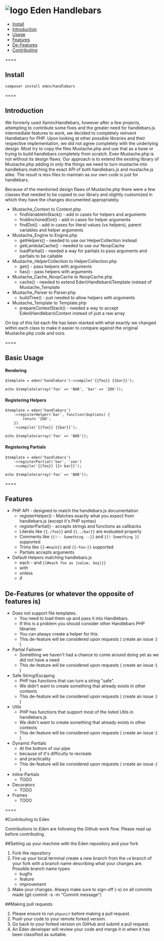 ![logo](http://eden.openovate.com/assets/images/cloud-social.png) Eden Handlebars
====

- [Install](#install)
- [Introduction](#intro)
- [Usage](#usage)
- [Features](#features)
- [De-Features](#defeatures)
- [Contributing](#contributing)

====

<a name="install"></a>
## Install

`composer install eden/handlebars`

====

<a name="intro"></a>
## Introduction

We formerly used Xamin/Handlebars, however after a few projects, attempting to contribute some fixes 
and the greater need for handlebars.js intermediate features to work, we decided to completely reinvent 
Handlebars for PHP. Upon looking at other possible libraries and their respective implementation, 
we did not agree completely with the underlying design. Most try to copy the files Mustache.php and 
use that as a base or trying to build handlebars completely from scratch. Even Mustache.php is not 
without its design flaws. Our approach is to extend the existing library of Mustache.php adding in 
only the things we need to turn mustache into handlebars matching the exact API of both handlebars.js
and mustache.js alike. The result is less files to maintain as our own code is just for handlebars.

Because of the mentioned design flaws of Mustache.php there were a few classes that needed to be 
copied to our library and slightly customized in which they have the changes documented appropriately.

 - Mustache_Context to Context.php
     - findVariableInStack() - add in cases for helpers and arguments
	 - findAnchoredDot() - add in cases for helper arguments
	 - findDot() - add in cases for literal values (vs helpers), parent variables and helper arguments
 - Mustache_Engine to Engine.php
     - getHelpers() - needed to use our HelperCollection instead
	 - getLambdaCache() - needed to use our NoopCache
	 - loadPartial() - needed a way for partials to pass arguments and partials to be callable
 - Mustache_HelperCollection to HelperCollection.php
     - get() - pass helpers with arguments
	 - has() - pass helpers with arguments
 - Mustache_Cache_NoopCache to NoopCache.php
     - cache() - needed to extend Eden\Handlebars\Template instead of Mustache_Template
 - Mustache_Parser to Parser.php 
     - buildTree() - just needed to allow helpers with arguments
 - Mustache_Template to Template.php
     - prepareContextStack() - needed a way to accept Eden\Handlebars\Context instead of just a raw array

On top of this list each file has been marked with what exactly we changed within each class to make it 
easier to compare against the original Mustache.php code and ours.

====

<a name="usage"></a>
## Basic Usage

#### Rendering 

```
$template = eden('handlebars')->compile('{{foo}} {{bar}}');

echo $template(array('foo' => 'BAR', 'bar' => 'ZOO'));
```
#### Registering Helpers 

```
$template = eden('handlebars')
	->registerHelper('bar', function($options) {
		return 'ZOO';
	})
	->compile('{{foo}} {{bar}}');

echo $template(array('foo' => 'BAR'));
```

#### Registering Partials

```
$template = eden('handlebars')
	->registerPartial('bar', 'zoo')
	->compile('{{foo}} {{> bar}}');

echo $template(array('foo' => 'BAR'));
```

====

<a name="features"></a>
## Features

 - PHP API - designed to match the handlebars.js documentation
     - registerHelper() - Matches exactly what you expect from handlebars.js (except it's PHP syntax)
     - registerPartial() - accepts strings and functions as callbacks
     - Literals like `{{./foo}}` and `{{../bar}}` are evaluated properly
     - Comments like `{{!-- Something --}}` and `{{! Something }}` supported
	 - Trims like `{{~#each}}` and `{{~foo~}}` supported
	 - Partials accepts arguments
 - Default Helpers matching handlebars.js
     - each - and `{{#each foo as |value, key|}}`
	 - with
	 - unless
	 - if 

<a name="defeatures"></a>
## De-Features (or whatever the opposite of features is)

 - Does not support file templates. 
     - You need to load them up and pass it into Handlebars. 
     - If this is a problem you should consider other Handlebars PHP libraries
	 - You can always create a helper for this
	 - This de-feature will be considered upon requests ( create an issue :) )
 - Partial Failover
     - Something we haven't had a chance to come around doing yet as we did not have a need
	 - This de-feature will be considered upon requests ( create an issue :) )
 - Safe String/Escaping
     - PHP has functions that can turn a string "safe". 
	 - We didn't want to create something that already exists in other contexts
	 - This de-feature will be considered upon requests ( create an issue :) )
 - Utils
     - PHP has functions that support most of the listed Utils in handlebars.js 
	 - We didn't want to create something that already exists in other contexts
	 - This de-feature will be considered upon requests ( create an issue :) )
 - Dynamic Partials
     - At the bottom of our pipe 
	 - because of it's difficulty to recreate
	 - and practicality
	 - This de-feature will be considered upon requests ( create an issue :( )
 - Inline Partials
     - TODO
 - Decorators
 	 - TODO
 - Frames
 	 - TODO

====

<a name="contributing"></a>
#Contributing to Eden

Contributions to *Eden* are following the Github work flow. Please read up before contributing.

##Setting up your machine with the Eden repository and your fork

1. Fork the repository
2. Fire up your local terminal create a new branch from the `v4` branch of your 
fork with a branch name describing what your changes are. 
 Possible branch name types:
    - bugfix
    - feature
    - improvement
3. Make your changes. Always make sure to sign-off (-s) on all commits made (git commit -s -m "Commit message")

##Making pull requests

1. Please ensure to run `phpunit` before making a pull request.
2. Push your code to your remote forked version.
3. Go back to your forked version on GitHub and submit a pull request.
4. An Eden developer will review your code and merge it in when it has been classified as suitable.